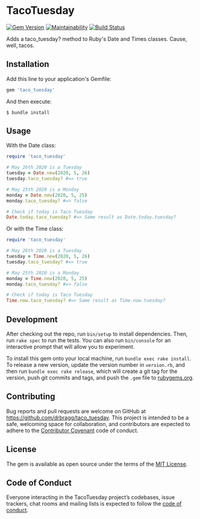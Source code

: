 # TacoTuesday

[![Gem Version](https://badge.fury.io/rb/taco_tuesday.svg)](https://badge.fury.io/rb/taco_tuesday)
[![Maintainability](https://api.codeclimate.com/v1/badges/8c6cacf5c39ce8e41175/maintainability)](https://codeclimate.com/github/DRBragg/taco_tuesday/maintainability)
[![Build Status](https://travis-ci.org/DRBragg/taco_tuesday.svg?branch=master)](https://travis-ci.org/DRBragg/taco_tuesday)

Adds a taco_tuesday? method to Ruby's Date and Times classes. Cause, well, tacos.

## Installation

Add this line to your application's Gemfile:

```ruby
gem 'taco_tuesday'
```

And then execute:

    $ bundle install

## Usage

With the Date class:

```ruby
require 'taco_tuesday'

# May 26th 2020 is a Tuesday
tuesday = Date.new(2020, 5, 26)
tuesday.taco_tuesday? #=> true

# May 25th 2020 is a Monday
monday = Date.new(2020, 5, 25)
monday.taco_tuesday? #=> false

# Check if today is Taco Tuesday
Date.today.taco_tuesday? #=> Same result as Date.today.tuesday?
```

Or with the Time class:

```ruby
require 'taco_tuesday'

# May 26th 2020 is a Tuesday
tuesday = Time.new(2020, 5, 26)
tuesday.taco_tuesday? #=> true

# May 25th 2020 is a Monday
monday = Time.new(2020, 5, 25)
monday.taco_tuesday? #=> false

# Check if today is Taco Tuesday
Time.now.taco_tuesday? #=> Same result as Time.now.tuesday?
```

## Development

After checking out the repo, run `bin/setup` to install dependencies. Then, run `rake spec` to run the tests. You can also run `bin/console` for an interactive prompt that will allow you to experiment.

To install this gem onto your local machine, run `bundle exec rake install`. To release a new version, update the version number in `version.rb`, and then run `bundle exec rake release`, which will create a git tag for the version, push git commits and tags, and push the `.gem` file to [rubygems.org](https://rubygems.org).

## Contributing

Bug reports and pull requests are welcome on GitHub at https://github.com/drbragg/taco_tuesday. This project is intended to be a safe, welcoming space for collaboration, and contributors are expected to adhere to the [Contributor Covenant](http://contributor-covenant.org) code of conduct.

## License

The gem is available as open source under the terms of the [MIT License](https://opensource.org/licenses/MIT).

## Code of Conduct

Everyone interacting in the TacoTuesday project’s codebases, issue trackers, chat rooms and mailing lists is expected to follow the [code of conduct](https://github.com/drbragg/taco_tuesday/blob/master/CODE_OF_CONDUCT.md).
